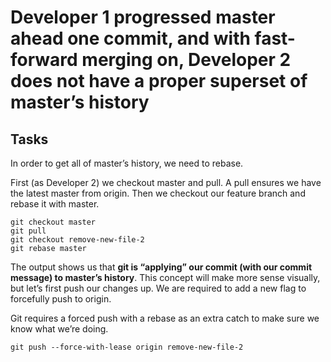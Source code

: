 # Developer 1 progressed master ahead one commit, and with fast-forward merging on, Developer 2 does not have a proper superset of master’s history

## Tasks

In order to get all of master’s history, we need to rebase.  

First (as Developer 2) we checkout master and pull. A pull ensures we have the latest master from origin. Then we checkout our feature branch and rebase it with master.

`git checkout master`  
`git pull`  
`git checkout remove-new-file-2`  
`git rebase master`  

 The output shows us that **git is “applying” our commit (with our commit message) to master’s history**. This concept will make more sense visually, but let’s first push our changes up. We are required to add a new flag to forcefully push to origin.  

Git requires a forced push with a rebase as an extra catch to make sure we know what we’re doing.

`git push --force-with-lease origin remove-new-file-2`  
 

